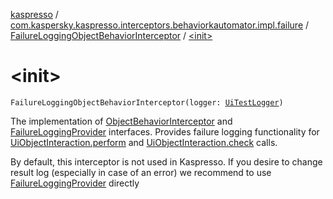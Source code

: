 [kaspresso](../../index.md) / [com.kaspersky.kaspresso.interceptors.behaviorkautomator.impl.failure](../index.md) / [FailureLoggingObjectBehaviorInterceptor](index.md) / [&lt;init&gt;](./-init-.md)

# &lt;init&gt;

`FailureLoggingObjectBehaviorInterceptor(logger: `[`UiTestLogger`](../../com.kaspersky.kaspresso.logger/-ui-test-logger.md)`)`

The implementation of [ObjectBehaviorInterceptor](../../com.kaspersky.kaspresso.interceptors.behaviorkautomator/-object-behavior-interceptor.md) and [FailureLoggingProvider](../../com.kaspersky.kaspresso.failure/-failure-logging-provider/index.md) interfaces.
Provides failure logging functionality for [UiObjectInteraction.perform](#) and [UiObjectInteraction.check](#) calls.

By default, this interceptor is not used in Kaspresso.
If you desire to change result log (especially in case of an error) we recommend to use [FailureLoggingProvider](../../com.kaspersky.kaspresso.failure/-failure-logging-provider/index.md) directly

